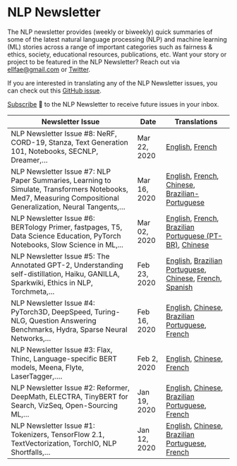 # NLP Newsletter
The NLP newsletter provides (weekly or biweekly) quick summaries of some of the latest natural language processing (NLP) and machine learning (ML) stories across a range of important categories such as fairness & ethics, society, educational resources, publications, etc. Want your story or project to be featured in the NLP Newsletter? Reach out via ellfae@gmail.com or [Twitter](https://twitter.com/omarsar0).

If you are interested in translating any of the NLP Newsletter issues, you can check out this [GitHub issue](https://github.com/dair-ai/dair-ai.github.io/issues/11).

[Subscribe](https://dair.ai/newsletter/) 🔖 to the NLP Newsletter to receive future issues in your inbox.

| Newsletter Issue | Date | Translations |
| ---------------- | ---- | ------------ |
| NLP Newsletter Issue #8: NeRF, CORD-19, Stanza, Text Generation 101, Notebooks, SECNLP, Dreamer,… | Mar 22, 2020 | [English](https://dair.ai/NLP_Newsletter_8/), [French](https://dair.ai/NLP_Newsletter_-8_-FR/)
| NLP Newsletter Issue #7: NLP Paper Summaries, Learning to Simulate, Transformers Notebooks, Med7, Measuring Compositional Generalization, Neural Tangents,… | Mar 16, 2020 | [English](https://dair.ai/NLP_Newsletter_NLP_7/), [French](https://dair.ai/NLP_Newsletter_-7_-FR/), [Chinese](https://dair.ai/NLP_Newsletter_NLP_7-ZH-.md/), [Brazilian-Portuguese](https://dair.ai/NLP_Newsletter-PT-BR-_NLP_7/)
| NLP Newsletter Issue #6: BERTology Primer, fastpages, T5, Data Science Education, PyTorch Notebooks, Slow Science in ML,... | Mar 02, 2020 | [English](https://dair.ai/NLP_Newsletter_BERTology_Primer_fastpages_T5/), [French](https://dair.ai/NLP_Newsletter_-6_-FR/), [Brazilian Portuguese (PT-BR)](https://dair.ai/NLP_Newsletter-PT-BR-_BERTology_Primer_fastpages_T5/), [Chinese](https://dair.ai/NLP%E7%AE%80%E6%8A%A5/)
| NLP Newsletter Issue #5: The Annotated GPT-2, Understanding self-distillation, Haiku, GANILLA, Sparkwiki, Ethics in NLP, Torchmeta,… | Feb 23, 2020 | [English](https://dair.ai/NLP_Newsletter_The_Annotated_GPT-2,_Understanding/), [Brazilian Portuguese](https://dair.ai/NLP_Newsletter-PT-BR-_The_Annotated_GPT-2,_Understanding/), [Chinese](https://dair.ai/NLP%E7%AE%80%E6%8A%A5-Issue-5-The_Annotated_GPT-2-CodeBERT-JAX-GA/), [French](https://dair.ai/NLP_Newsletter_-5_-FR/), [Spanish](https://dair.ai/Bolet%C3%ADn_informativo_NLP_GPT-2_Explicado,_Entendie/)
| NLP Newsletter Issue #4: PyTorch3D, DeepSpeed, Turing-NLG, Question Answering Benchmarks, Hydra, Sparse Neural Networks,… | Feb 16, 2020 | [English](https://dair.ai/NLP_Newsletter_PyTorch3D,_DeepSpeed,_Turing-NLG/), [Chinese](https://dair.ai/NLP%E7%AE%80%E6%8A%A5_ISSUE_4_PyTorch3D,_DeepSpeed,_Turing-NLG/), [Brazilian Portuguese](https://dair.ai/NLP_Newsletter-PT-BR-_PyTorch3D,_DeepSpeed,_Turing-NLG/), [French](https://dair.ai/NLP_Newsletter_-4_-FR/)
| NLP Newsletter Issue #3: Flax, Thinc, Language-specific BERT models, Meena, Flyte, LaserTagger,.… | Feb 2, 2020 | [English](https://dair.ai/NLP_Newsletter_Flax,_Thinc,_Language-specific_BERT/), [Chinese](https://dair.ai/NLP%E7%AE%80%E6%8A%A5_Flax,_Thinc,_Language-specific_BERT_models/), [French](https://dair.ai/NLP_Newsletter_-3_-FR/)
| NLP Newsletter Issue #2: Reformer, DeepMath, ELECTRA, TinyBERT for Search, VizSeq, Open-Sourcing ML,… | Jan 19, 2020 | [English](https://dair.ai/NLP_Newsletter_Reformer,_DeepMath,_ELECTRA,_TinyB-copy/), [Chinese](https://dair.ai/NLP%E7%AE%80%E6%8A%A5_Reformer,_DeepMath,_ELECTRA,_TinyBERT/), [Brazilian Portuguese](https://dair.ai/NLP_Newsletter-PT-BR-_Reformer,_DeepMath,_ELECTRA,_TinyB/), [French](https://dair.ai/NLP_Newsletter_-2_-FR/)
| NLP Newsletter Issue #1: Tokenizers, TensorFlow 2.1, TextVectorization, TorchIO, NLP Shortfalls,… | Jan 12, 2020 | [English](https://dair.ai/NLP_Newsletter_Tokenizers,_TensorFlow_2_1,_TextVe/), [Chinese](https://dair.ai/NLP%E7%AE%80%E6%8A%A5_Tokenizers,_TensorFlow_2_1,_TextVectorization/), [Brazilian Portuguese](https://dair.ai/NLP_Newsletter-PT-BR-_Tokenizers,_TensorFlow_2_1,_TextVe/), [French](https://dair.ai/NLP_Newsletter_-1_-FR/)

